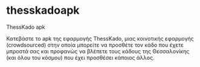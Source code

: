 # thesskadoapk
ThessKado apk

Κατεβάστε το apk της εφαρμογής ThessKado, μιας κοινοτικής εφαρμογής (crowdsourced) στην οποία μπορείτε να προσθέτε τον κάδο που έχετε μπροστά σας και προφανώς να βλέπετε τους κάδους της Θεσσαλονίκης (και όλου του κόσμου) που έχει προσθέσει κάποιος άλλος.
